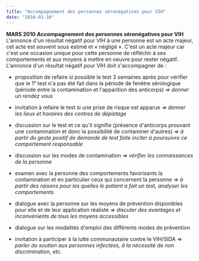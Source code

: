 ```yaml
---
title: "Accompagnement des personnes séronégatives pour VIH"
date: "2010-03-10"
---
```


**MARS 2010** **Accompagnement des personnes séronégatives pour VIH** L'annonce d'un résultat négatif pour VIH à une personne est un acte majeur, cet acte est souvent sous estimé et « négligé ». C'est un acte majeur car c'est une occasion unique pour cette personne de réfléchir à ses comportements et aux moyens à mettre en oeuvre pour rester négatif. L'annonce d'un résultat négatif pour VIH doit s'accompagner de :

- proposition de refaire si possible le test 3 semaines après pour vérifier que le 1° test n'a pas été fait dans la période de fenêtre sérologique (période entre la contamination et l'apparition des anticorps) *=> donner un rendez vous*

- invitation à refaire le test si une prise de risque est apparue *=> donner les lieux et horaires des centres de dépistage*

- discussion sur le test et ce qu'il signifie (présence d'anticorps prouvant une contamination et donc la possibilité de contaminer d'autres) *=> à partir du geste positif de demande de test faite inciter à poursuivre ce comportement responsable*

- discussion sur les modes de contamination *=> vérifier les connaissances de la personne*

- examen avec la personne des comportements favorisants la contamination et en particulier ceux qui concernent la personne *=> à partir des raisons pour les quelles le patient a fait un test, analyser les comportements*

- dialogue avec la personne sur les moyens de prévention disponibles pour elle et de leur application réaliste *=> discuter des avantages et inconvénients de tous les moyens accessibles*

- dialogue sur les modalités d'emploi des différents modes de prévention

- invitation à participer à la lutte communautaire contre le VIH/SIDA *=> parler du soutien aux personnes infectées, à la nécessité de non discrimination, etc.*
